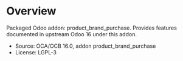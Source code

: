# Overview

Packaged Odoo addon: product_brand_purchase. Provides features documented in upstream Odoo 16 under this addon.

- Source: OCA/OCB 16.0, addon product_brand_purchase
- License: LGPL-3
